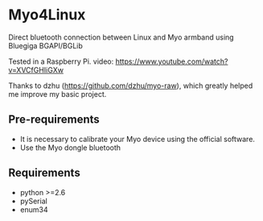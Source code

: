# Myo4Linux
Direct bluetooth connection between Linux and Myo armband using Bluegiga BGAPI/BGLib

Tested in a Raspberry Pi. video: https://www.youtube.com/watch?v=XVCfGHIiGXw

Thanks to dzhu (https://github.com/dzhu/myo-raw), which greatly helped me improve my basic project.

## Pre-requirements
- It is necessary to calibrate your Myo device using the official software.
- Use the Myo dongle bluetooth

## Requirements
- python >=2.6
- pySerial
- enum34
